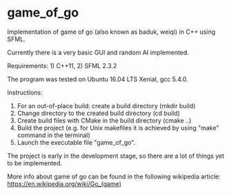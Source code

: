 # game_of_go
Implementation of game of go (also known as baduk, weiqi) in C++ using SFML.

Currently there is a very basic GUI and random AI implemented.


Requirements: 1) C++11, 2) SFML 2.3.2

The program was tested on Ubuntu 16.04 LTS Xenial, gcc 5.4.0.

Instructions:

1) For an out-of-place build: create a build directory (mkdir build)
2) Change directory to the created build directory (cd build)
3) Create build files with CMake in the build directory (cmake ..)
4) Build the project (e.g. for Unix makefiles it is achieved by using "make" command in the terminal)
5) Launch the executable file "game_of_go".

The project is early in the development stage, so there are a lot of things yet to be implemented.

More info about game of go can be found in the following wikipedia article: https://en.wikipedia.org/wiki/Go_(game)
